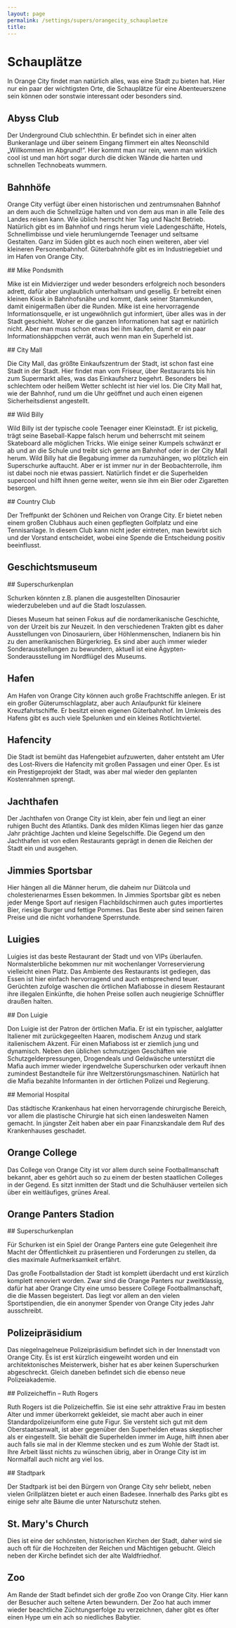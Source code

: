 ```yaml
---
layout: page
permalink: /settings/supers/orangecity_schauplaetze
title: 
---
```


# Schauplätze

In Orange City findet man natürlich alles, was eine Stadt zu bieten hat. Hier nur ein paar der wichtigsten Orte, die Schauplätze für eine Abenteuerszene sein können oder sonstwie interessant oder besonders sind.

## Abyss Club

Der Underground Club schlechthin. Er befindet sich in einer alten Bunkeranlage und über seinem Eingang flimmert ein altes Neonschild &bdquo;Willkommen im Abgrund!&ldquo;. Hier kommt man nur rein, wenn man wirklich cool ist und man hört sogar durch die dicken Wände die harten und schnellen Technobeats wummern.

## Bahnhöfe

Orange City verfügt über einen historischen und zentrumsnahen Bahnhof an dem auch die Schnellzüge halten und von dem aus man in alle Teile des Landes reisen kann. Wie üblich herrscht hier Tag und Nacht Betrieb. Natürlich gibt es im Bahnhof und rings herum viele Ladengeschäfte, Hotels, Schnellimbisse und viele herumlungernde Teenager und seltsame Gestalten. Ganz im Süden gibt es auch noch einen weiteren, aber viel kleineren Personenbahnhof. Güterbahnhöfe gibt es im Industriegebiet und im Hafen von Orange City.

<div class="hinweis">
## Mike Pondsmith

Mike ist ein Midvierziger und weder besonders erfolgreich noch besonders adrett, dafür aber unglaublich unterhaltsam und gesellig. Er betreibt einen kleinen Kiosk in Bahnhofsnähe und kommt, dank seiner Stammkunden, damit einigermaßen über die Runden. Mike ist eine hervorragende Informationsquelle, er ist ungewöhnlich gut informiert, über alles was in der Stadt geschieht. Woher er die ganzen Informationen hat sagt er natürlich nicht. Aber man muss schon etwas bei ihm kaufen, damit er ein paar Informationshäppchen verrät, auch wenn man ein Superheld ist.

</div>
## City Mall

Die City Mall, das größte Einkaufszentrum der Stadt, ist schon fast eine Stadt in der Stadt. Hier findet man vom Friseur, über Restaurants bis hin zum Supermarkt alles, was das Einkaufsherz begehrt. Besonders bei schlechtem oder heißem Wetter schlecht ist hier viel los. Die City Mall hat, wie der Bahnhof, rund um die Uhr geöffnet und auch einen eigenen Sicherheitsdienst angestellt.

<div class="hinweis">
## Wild Billy

Wild Billy ist der typische coole Teenager einer Kleinstadt. Er ist pickelig, trägt seine Baseball-Kappe falsch herum und beherrscht mit seinem Skateboard alle möglichen Tricks. Wie einige seiner Kumpels schwänzt er ab und an die Schule und treibt sich gerne am Bahnhof oder in der City Mall herum. Wild Billy hat die Begabung immer da rumzuhängen, wo plötzlich ein Superschurke auftaucht. Aber er ist immer nur in der Beobachterrolle, ihm ist dabei noch nie etwas passiert. Natürlich findet er die Superhelden supercool und hilft ihnen gerne weiter, wenn sie ihm ein Bier oder Zigaretten besorgen.

</div>
## Country Club

Der Treffpunkt der Schönen und Reichen von Orange City. Er bietet neben einem großen Clubhaus auch einen gepflegten Golfplatz und eine Tennisanlage. In diesem Club kann nicht jeder eintreten, man bewirbt sich und der Vorstand entscheidet, wobei eine Spende die Entscheidung positiv beeinflusst.

## Geschichtsmuseum

<aside>
<div class="beispiel">
## Superschurkenplan

Schurken könnten z.B. planen die ausgestellten Dinosaurier wiederzubeleben und auf die Stadt loszulassen.

</div>
</aside>
Dieses Museum hat seinen Fokus auf die nordamerikanische Geschichte, von der Urzeit bis zur Neuzeit. In den verschiedenen Trakten gibt es daher Ausstellungen von Dinosauriern, über Höhlenmenschen, Indianern bis hin zu den amerikanischen Bürgerkrieg. Es sind aber auch immer wieder Sonderausstellungen zu bewundern, aktuell ist eine Ägypten-Sonderausstellung im Nordflügel des Museums.

## Hafen

Am Hafen von Orange City können auch große Frachtschiffe anlegen. Er ist ein großer Güterumschlagplatz, aber auch Anlaufpunkt für kleinere Kreuzfahrtschiffe. Er besitzt einen eigenen Güterbahnhof. Im Umkreis des Hafens gibt es auch viele Spelunken und ein kleines Rotlichtviertel.

## Hafencity

Die Stadt ist bemüht das Hafengebiet aufzuwerten, daher entsteht am Ufer des Lost-Rivers die Hafencity mit großen Passagen und einer Oper. Es ist ein Prestigeprojekt der Stadt, was aber mal wieder den geplanten Kostenrahmen sprengt.

## Jachthafen

Der Jachthafen von Orange City ist klein, aber fein und liegt an einer ruhigen Bucht des Atlantiks. Dank des milden Klimas liegen hier das ganze Jahr prächtige Jachten und kleine Segelschiffe. Die Gegend um den Jachthafen ist von edlen Restaurants geprägt in denen die Reichen der Stadt ein und ausgehen.

## Jimmies Sportsbar

Hier hängen all die Männer herum, die daheim nur Diätcola und cholesterienarmes Essen bekommen. In Jimmies Sportsbar gibt es neben jeder Menge Sport auf riesigen Flachbildschirmen auch gutes importiertes Bier, riesige Burger und fettige Pommes. Das Beste aber sind seinen fairen Preise und die nicht vorhandene Sperrstunde.

## Luigies

Luigies ist das beste Restaurant der Stadt und von VIPs überlaufen. Normalsterbliche bekommen nur mit wochenlanger Vorreservierung vielleicht einen Platz. Das Ambiente des Restaurants ist gediegen, das Essen ist hier einfach hervorragend und auch entsprechend teuer. Gerüchten zufolge waschen die örtlichen Mafiabosse in diesem Restaurant ihre illegalen Einkünfte, die hohen Preise sollen auch neugierige Schnüffler draußen halten.

<div class="hinweis">
## Don Luigie

Don Luigie ist der Patron der örtlichen Mafia. Er ist ein typischer, aalglatter Italiener mit zurückgegeelten Haaren, modischem Anzug und stark italienischem Akzent. Für einen Mafiaboss ist er ziemlich jung und dynamisch. Neben den üblichen schmutzigen Geschäften wie Schutzgelderpressungen, Drogendeals und Geldwäsche unterstützt die Mafia auch immer wieder irgendwelche Superschurken oder verkauft ihnen zumindest Bestandteile für ihre Weltzerstörungsmaschinen. Natürlich hat die Mafia bezahlte Informanten in der örtlichen Polizei und Regierung.

</div>
## Memorial Hospital

Das städtische Krankenhaus hat einen hervorragende chirurgische Bereich, vor allem die plastische Chirurgie hat sich einen landesweiten Namen gemacht. In jüngster Zeit haben aber ein paar Finanzskandale dem Ruf des Krankenhauses geschadet.

## Orange College

Das College von Orange City ist vor allem durch seine Footballmanschaft bekannt, aber es gehört auch so zu einem der besten staatlichen Colleges in der Gegend. Es sitzt inmitten der Stadt und die Schulhäuser verteilen sich über ein weitläufiges, grünes Areal.

## Orange Panters Stadion

<aside>
<div class="beispiel">
## Superschurkenplan

Für Schurken ist ein Spiel der Orange Panters eine gute Gelegenheit ihre Macht der Öffentlichkeit zu präsentieren und Forderungen zu stellen, da dies maximale Aufmerksamkeit erfährt.

</div>
</aside>
Das große Footballstadion der Stadt ist komplett überdacht und erst kürzlich komplett renoviert worden. Zwar sind die Orange Panters nur zweitklassig, dafür hat aber Orange City eine umso bessere College Footballmanschaft, die die Massen begeistert. Das liegt vor allem an den vielen Sportstipendien, die ein anonymer Spender von Orange City jedes Jahr ausschreibt.

## Polizeipräsidium

Das niegelnagelneue Polizeipräsidium befindet sich in der Innenstadt von Orange City. Es ist erst kürzlich eingeweiht worden und ein architektonisches Meisterwerk, bisher hat es aber keinen Superschurken abgeschreckt. Gleich daneben befindet sich die ebenso neue Polizeiakademie.

<div class="hinweis">
## Polizeicheffin &ndash; Ruth Rogers

Ruth Rogers ist die Polizeicheffin. Sie ist eine sehr attraktive Frau im besten Alter und immer überkorrekt gekleidet, sie macht aber auch in einer Standardpolizeiuniform eine gute Figur. Sie versteht sich gut mit dem Oberstaatsanwalt, ist aber gegenüber den Superhelden etwas skeptischer als er eingestellt. Sie behält die Superhelden immer im Auge, hilft ihnen aber auch falls sie mal in der Klemme stecken und es zum Wohle der Stadt ist. Ihre Arbeit lässt nichts zu wünschen übrig, aber in Orange City ist im Normalfall auch nicht arg viel los.

</div>
## Stadtpark

Der Stadtpark ist bei den Bürgern von Orange City sehr beliebt, neben vielen Grillplätzen bietet er auch einen Badesee. Innerhalb des Parks gibt es einige sehr alte Bäume die unter Naturschutz stehen.

## St. Mary&#39;s Church

Dies ist eine der schönsten, historischen Kirchen der Stadt, daher wird sie auch oft für die Hochzeiten der Reichen und Mächtigen gebucht. Gleich neben der Kirche befindet sich der alte Waldfriedhof.

## Zoo

Am Rande der Stadt befindet sich der große Zoo von Orange City. Hier kann der Besucher auch seltene Arten bewundern. Der Zoo hat auch immer wieder beachtliche Züchtungserfolge zu verzeichnen, daher gibt es öfter einen Hype um ein ach so niedliches Babytier.

